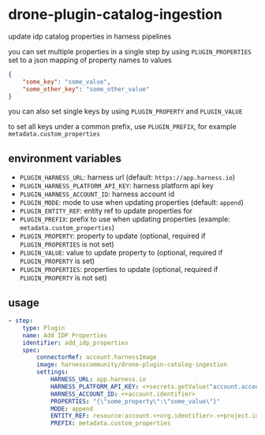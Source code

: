 # drone-plugin-catalog-ingestion

update idp catalog properties in harness pipelines

you can set multiple properties in a single step by using `PLUGIN_PROPERTIES` set to a json mapping of property names to values

```json
{
    "some_key": "some_value",
    "some_other_key": "some_other_value"
}
```

you can also set single keys by using `PLUGIN_PROPERTY` and `PLUGIN_VALUE`

to set all keys under a common prefix, use `PLUGIN_PREFIX`, for example `metadata.custom_properties`

## environment variables

- `PLUGIN_HARNESS_URL`: harness url (default: `https://app.harness.io`)
- `PLUGIN_HARNESS_PLATFORM_API_KEY`: harness platform api key
- `PLUGIN_HARNESS_ACCOUNT_ID`: harness account id
- `PLUGIN_MODE`: mode to use when updating properties (default: `append`)
- `PLUGIN_ENTITY_REF`: entity ref to update properties for
- `PLUGIN_PREFIX`: prefix to use when updating properties (example: `metadata.custom_properties`)
- `PLUGIN_PROPERTY`: property to update (optional, required if `PLUGIN_PROPERTIES` is not set)
- `PLUGIN_VALUE`: value to update property to (optional, required if `PLUGIN_PROPERTY` is set)
- `PLUGIN_PROPERTIES`: properties to update (optional, required if `PLUGIN_PROPERTY` is not set)

## usage

```yaml
- step:
    type: Plugin
    name: Add IDP Properties
    identifier: add_idp_properties
    spec:
        connectorRef: account.harnessImage
        image: harnesscommunity/drone-plugin-catalog-ingestion
        settings:
            HARNESS_URL: app.harness.io
            HARNESS_PLATFORM_API_KEY: <+secrets.getValue("account.account_admin")>
            HARNESS_ACCOUNT_ID: <+account.identifier>
            PROPERTIES: "{\"some_property\":\"some_value\"}"
            MODE: append
            ENTITY_REF: resource:account.<+org.identifier>.<+project.identifier>/ansible_step_group_template
            PREFIX: metadata.custom_properties
```